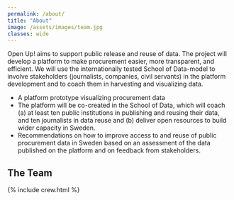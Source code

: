 ```yaml
---
permalink: /about/
title: "About"
image: /assets/images/team.jpg
classes: wide
---
```


Open Up! aims to support public release and reuse of data. The project will develop a platform to
make procurement easier, more transparent, and efficient. We will use the internationally tested School of Data-model to
involve stakeholders (journalists, companies, civil servants) in the platform development and to coach them in
harvesting and visualizing data.

- A platform prototype visualizing procurement data
- The platform will be co-created in the School of Data, which will coach (a) at least ten public institutions in
publishing and reusing their data, and ten journalists in data reuse and (b) deliver open resources to build wider
capacity in Sweden.
- Recommendations on how to improve access to and reuse of public procurement data in Sweden based on an assessment of
the data published on the platform and on feedback from stakeholders.

## The Team

{% include crew.html %}
